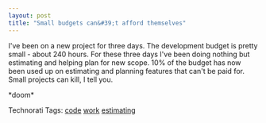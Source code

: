 ```yaml
---
layout: post
title: "Small budgets can&#39;t afford themselves"
---
```


<p>I've been on a new project for three days.  The development budget is pretty small - about 240 hours.  For these three days I've been doing nothing but estimating and helping plan for new scope.  10% of the budget has now been used up on estimating and planning features that can't be paid for.  Small projects can kill, I tell you.  </p>
<p>*doom*</p>
<div class="tags" id="scid:0767317B-992E-4b12-91E0-4F059A8CECA8:86109e59-ecd8-4995-9f25-3fdb707c1e0e">Technorati Tags: <a href="http://technorati.com/tags/code" rel="tag" target="_blank">code</a> <a href="http://technorati.com/tags/work" rel="tag" target="_blank">work</a> <a href="http://technorati.com/tags/estimating" rel="tag" target="_blank">estimating</a></div> 
